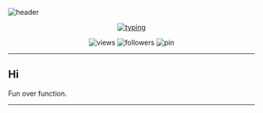<!-- Profile Header -->
![header](https://capsule-render.vercel.app/api?type=waving&color=gradient&height=140&section=header&text=starpia-forge&fontSize=44&fontAlign=50&animation=fadeIn)

<p align="center">
  <a href="https://github.com/starpia-forge">
    <img src="https://readme-typing-svg.demolab.com?font=Fira+Code&size=18&duration=2500&pause=800&center=true&vCenter=true&width=520&lines=Less+bragging%2C+more+building;작게+시작%2C+자주+배포;실험+먼저%2C+문서는+짧게" alt="typing" />
  </a>
</p>

<p align="center">
  <img src="https://komarev.com/ghpvc/?username=starpia-forge&style=flat-square" alt="views" />
  <img src="https://img.shields.io/github/followers/starpia-forge?style=flat-square&label=followers" alt="followers" />
  <img src="https://img.shields.io/badge/%F0%9F%8C%9F%20pin-Pinned%20repos-blue?style=flat-square" alt="pin" />
</p>

---

## Hi
Fun over function.

---
